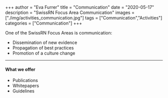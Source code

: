 +++
author = "Eva Furrer"
title = "Communication"
date = "2020-05-17"
description = "SwissRN Focus Area Communication"
images  = ["./img/activities_communication.jpg"]
tags = ["Communication","Activities"]
categories = ["Communication"]
+++

One of the SwissRN Focus Areas is communication:

* Dissemination of new evidence
* Propagation of best practices
* Promotion of a culture change
---

#### What we offer

* Publications
* Whitepapers
* Guidelines
